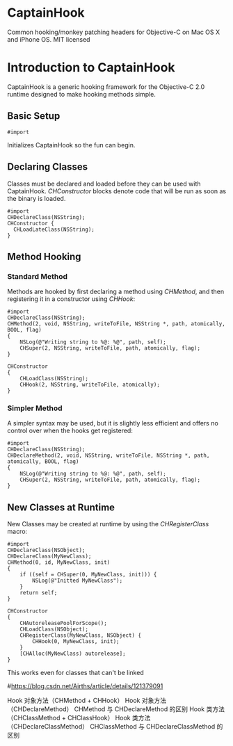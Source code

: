 # CaptainHook
Common hooking/monkey patching headers for Objective-C on Mac OS X and iPhone OS. MIT licensed

# Introduction to CaptainHook

CaptainHook is a generic hooking framework for the Objective-C 2.0 runtime designed to make hooking methods simple.

## Basic Setup

<pre><code>#import <CaptainHook/CaptainHook.h></code></pre>
Initializes CaptainHook so the fun can begin.

## Declaring Classes

Classes must be declared and loaded before they can be used with CaptainHook. *CHConstructor* blocks denote code that will be run as soon as the binary is loaded.

<pre><code>#import <CaptainHook/CaptainHook.h>
CHDeclareClass(NSString);
CHConstructor {
  CHLoadLateClass(NSString);
}</code></pre>

## Method Hooking

### Standard Method

Methods are hooked by first declaring a method using *CHMethod*, and then registering it in a constructor using *CHHook*:

<pre><code>#import <CaptainHook/CaptainHook.h>
CHDeclareClass(NSString);
CHMethod(2, void, NSString, writeToFile, NSString *, path, atomically, BOOL, flag)
{
    NSLog(@"Writing string to %@: %@", path, self);
    CHSuper(2, NSString, writeToFile, path, atomically, flag);
}

CHConstructor
{
    CHLoadClass(NSString);
    CHHook(2, NSString, writeToFile, atomically);
}</code></pre>

### Simpler Method

A simpler syntax may be used, but it is slightly less efficient and offers no control over when the hooks get registered:

<pre><code>#import <CaptainHook/CaptainHook.h>
CHDeclareClass(NSString);
CHDeclareMethod(2, void, NSString, writeToFile, NSString *, path, atomically, BOOL, flag)
{
    NSLog(@"Writing string to %@: %@", path, self);
    CHSuper(2, NSString, writeToFile, path, atomically, flag);
}</code></pre>

## New Classes at Runtime

New Classes may be created at runtime by using the *CHRegisterClass* macro:

<pre><code>#import <CaptainHook/CaptainHook.h>
CHDeclareClass(NSObject);
CHDeclareClass(MyNewClass);
CHMethod(0, id, MyNewClass, init)
{
    if ((self = CHSuper(0, MyNewClass, init))) {
        NSLog(@"Initted MyNewClass");
    }
    return self;
}

CHConstructor
{
    CHAutoreleasePoolForScope();
    CHLoadClass(NSObject);
    CHRegisterClass(MyNewClass, NSObject) {
        CHHook(0, MyNewClass, init);
    }
    [CHAlloc(MyNewClass) autorelease];
}</code></pre>

This works even for classes that can't be linked




#https://blog.csdn.net/Airths/article/details/121379091

Hook 对象方法（CHMethod + CHHook）
Hook 对象方法（CHDeclareMethod）
CHMethod 与 CHDeclareMethod 的区别
Hook 类方法（CHClassMethod + CHClassHook）
Hook 类方法（CHDeclareClassMethod）
CHClassMethod 与 CHDeclareClassMethod 的区别

